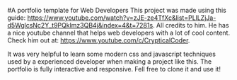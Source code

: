 #A portfolio template for Web Developers
This project was made using this guide: https://www.youtube.com/watch?v=zJE-ze4TfXc&list=PLlLZjJa-d5WglcsNc2Y_t9PQklmz3QB4j&index=4&t=7281s. All credits to him. He has a nice youtube channel that helps web developers with a lot of cool content. Check him out at: https://www.youtube.com/c/CrypticalCoder.

It was very helpful to learn some modern css and javascript techniques used by a experienced developer when making a project like this.
The portfolio is fully interactive and responsive. Fell free to clone it and use it!
